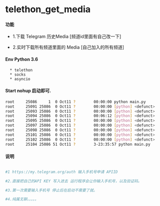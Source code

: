 # telethon_get_media




#### 功能

* 1.下载 Telegram 历史Media [频道id里面有自己改一下]

* 2.实时下载所有频道里面的 Media [自己加入的所有频道]


#### Env Python 3.6 

      * telethon
      * socks
      * asyncio
      
      
#### Start nohup 启动即可.

```bash
root     25086     1  0 Oct11 ?        00:00:00 python main.py
root     25091 25086  0 Oct11 ?        00:00:00 [python] <defunct>
root     25093 25086  0 Oct11 ?        00:00:00 [python] <defunct>
root     25094 25086  0 Oct11 ?        00:06:12 [python] <defunct>
root     25095 25086  0 Oct11 ?        00:00:00 [python] <defunct>
root     25097 25086  0 Oct11 ?        00:00:00 [python] <defunct>
root     25098 25086  0 Oct11 ?        00:00:00 [python] <defunct>
root     25101 25086  0 Oct11 ?        00:00:00 [python] <defunct>
root     25102 25086  0 Oct11 ?        00:00:00 [python] <defunct>
root     25104 25086 51 Oct11 ?        3-23:35:57 python main.py
```


#### 说明

```bash

#1 https://my.telegram.org/auth 输入手机号申请 APIID

#2.直接把自己的API KEY 写入进去 运行程序会让你输入手机号，以及验证码。

#3.第一次需要输入手机号 停止后在启动不需要了就。

#4.纯属无聊。。。。。

```